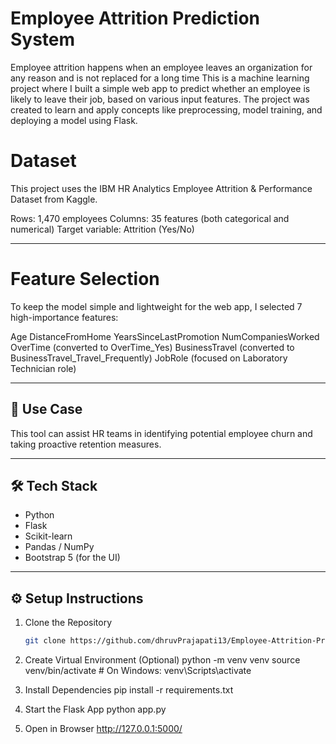 # Employee Attrition Prediction System

Employee attrition happens when an employee leaves an organization for any reason and is not replaced for a long time
This is a machine learning project where I built a simple web app to predict whether an employee is likely to leave their job, based on various input features. The project was created to learn and apply concepts like preprocessing, model training, and deploying a model using Flask.

# Dataset
This project uses the IBM HR Analytics Employee Attrition & Performance Dataset from Kaggle.

Rows: 1,470 employees
Columns: 35 features (both categorical and numerical)
Target variable: Attrition (Yes/No)

---

# Feature Selection
To keep the model simple and lightweight for the web app, I selected 7 high-importance features:

Age
DistanceFromHome
YearsSinceLastPromotion
NumCompaniesWorked
OverTime (converted to OverTime_Yes)
BusinessTravel (converted to BusinessTravel_Travel_Frequently)
JobRole (focused on Laboratory Technician role)

---

## 💼 Use Case

This tool can assist HR teams in identifying potential employee churn and taking proactive retention measures.

---

## 🛠️ Tech Stack

- Python
- Flask
- Scikit-learn
- Pandas / NumPy
- Bootstrap 5 (for the UI)

---

## ⚙️ Setup Instructions

1. Clone the Repository
   ```bash
   git clone https://github.com/dhruvPrajapati13/Employee-Attrition-Prediction.git

2. Create Virtual Environment (Optional)
python -m venv venv
source venv/bin/activate  # On Windows: venv\Scripts\activate

3. Install Dependencies
pip install -r requirements.txt

4. Start the Flask App
python app.py

5. Open in Browser
http://127.0.0.1:5000/

